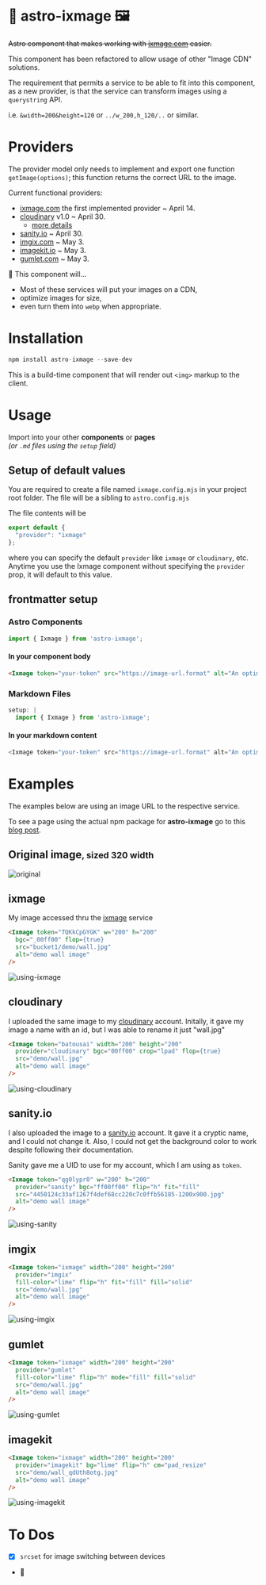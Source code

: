 # :rocket: astro-ixmage :framed_picture:

~~Astro component that makes working with [ixmage.com](https://www.ixmage.com) easier.~~

This component has been refactored to allow usage of other "Image CDN" solutions.

The requirement that permits a service to be able to fit into this component, as a new provider, is that the service can transform images using a `querystring` API.

i.e. `&width=200&height=120` or `../w_200,h_120/..` or similar.

# Providers

The provider model only needs to implement and export one function `getImage(options)`; this function returns the correct URL to the image.

Current functional providers:

- [ixmage.com](https://www.ixmage.com) the first implemented provider ~ April 14.
- [cloudinary](https://www.cloudinary.com) v1.0 ~ April 30.
  - [more details](./docs/cloudinary.md)
- [sanity.io](https://sanity.io) ~ April 30.
- [imgix.com](https://imgix.com) ~ May 3.
- [imagekit.io](https://imagekit.io) ~ May 3.
- [gumlet.com](https://www.gumlet.com) ~ May 3.


:cupcake: This component will...

- Most of these services will put your images on a CDN, 
- optimize images for size, 
- even turn them into `webp` when appropriate.

# Installation

```js
npm install astro-ixmage --save-dev
```

This is a build-time component that will render out `<img>` markup to the client.

# Usage

Import into your other **components** or **pages**  
_(or `.md` files using the `setup` field)_

## Setup of default values

You are required to create a file named `ixmage.config.mjs` in your project root folder.  The file will be a sibling to `astro.config.mjs`

The file contents will be

```js
export default {
  "provider": "ixmage"
};
```
where you can specify the default `provider` like `ixmage` or `cloudinary`, etc. Anytime you use the Ixmage component without specifying the `provider` prop, it will default to this value.

## frontmatter setup

### Astro Components

```js
import { Ixmage } from 'astro-ixmage';
```

#### In your component body

```html
<Ixmage token="your-token" src="https://image-url.format" alt="An optimized image" />
```

### Markdown Files

```js
setup: |
  import { Ixmage } from 'astro-ixmage';
```

#### In your markdown content

```js
<Ixmage token="your-token" src="https://image-url.format" alt="An optimized image" />
```

# Examples

The examples below are using an image URL to the respective service.

To see a page using the actual npm package for **astro-ixmage** go to this [blog post](https://www.readonlychild.com/astro-ixmage/tester).

## Original image<small>, sized 320 width</small>

![original](https://cdn.ixmage.com/v2/TQKkCpGYGK/bucket1/demo/wall.jpg?w=320)


## ixmage

My image accessed thru the [ixmage](https://www.ixmage.com) service

```html
<Ixmage token="TQKkCpGYGK" w="200" h="200"
  bgc="_00ff00" flop={true}
  src="bucket1/demo/wall.jpg"
  alt="demo wall image"
/>
```

![using-ixmage](https://cdn.ixmage.com/v2/TQKkCpGYGK/bucket1/demo/wall.jpg?v=astro&bgc=_00ff00&w=200&h=200&flop=true)

## cloudinary

I uploaded the same image to my [cloudinary](https://www.cloudinary.com) account. Initally, it gave my image a name with an id, but I was able to rename it just "wall.jpg"

```html
<Ixmage token="batousai" width="200" height="200"
  provider="cloudinary" bgc="00ff00" crop="lpad" flop={true} 
  src="demo/wall.jpg"
  alt="demo wall image"
/>
```

![using-cloudinary](https://res.cloudinary.com/batousai/image/upload/w_200,h_200,a_hflip,b_rgb:00ff00,f_auto,q_auto,c_lpad/demo/wall.jpg)


## sanity.io

I also uploaded the image to a [sanity.io](https://www.sanity.io/) account. It gave it a cryptic name, and I could not change it. Also, I could not get the background color to work despite following their documentation.

Sanity gave me a UID to use for my account, which I am using as `token`.

```html
<Ixmage token="qg0lypr0" w="200" h="200"
  provider="sanity" bgc="ff00ff00" flip="h" fit="fill"
  src="4450124c33af1267f4def68cc220c7c0ffb56185-1200x900.jpg"
  alt="demo wall image"
/>
```

![using-sanity](https://cdn.sanity.io/images/qg0lypr0/production/4450124c33af1267f4def68cc220c7c0ffb56185-1200x900.jpg?v=astro&w=200&h=200&bg=ff00ff00&flip=h&fit=fill&auto=format)


## imgix

```html
<Ixmage token="ixmage" width="200" height="200"
  provider="imgix" 
  fill-color="lime" flip="h" fit="fill" fill="solid"
  src="demo/wall.jpg"
  alt="demo wall image"
/>
```

![using-imgix](https://ixmage.imgix.net/demo/wall.jpg?fit=fill&fill=solid&fill-color=lime&width=200&height=200&flip=h)


## gumlet

```html
<Ixmage token="ixmage" width="200" height="200"
  provider="gumlet" 
  fill-color="lime" flip="h" mode="fill" fill="solid"
  src="demo/wall.jpg"
  alt="demo wall image"
/>
```

![using-gumlet](https://ixmage.gumlet.io/demo/wall.jpg?mode=fill&fill=solid&fill-color=lime&width=200&height=200&format=auto&flip=h)


## imagekit

```html
<Ixmage token="ixmage" width="200" height="200"
  provider="imagekit" bg="lime" flip="h" cm="pad_resize"
  src="demo/wall_qdUth8otg.jpg"
  alt="demo wall image"
/>
```

![using-imagekit](https://ik.imagekit.io/ixmage/demo/wall_qdUth8otg.jpg?tr=w-200,h-200,cm-pad_resize,bg-lime)


# To Dos

- [X] `srcset` for image switching between devices
- :thinking:


